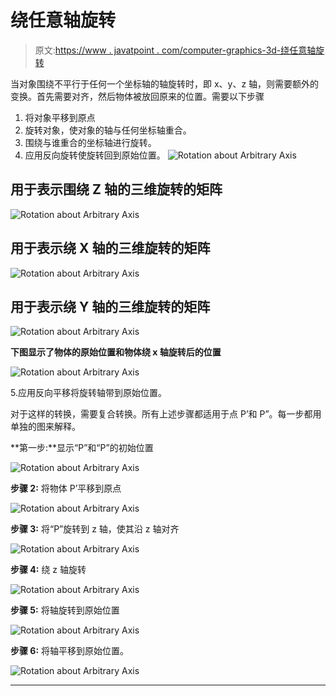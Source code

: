 # 绕任意轴旋转

> 原文:[https://www . javatpoint . com/computer-graphics-3d-绕任意轴旋转](https://www.javatpoint.com/computer-graphics-3d-rotation-about-arbitrary-axis)

当对象围绕不平行于任何一个坐标轴的轴旋转时，即 x、y、z 轴，则需要额外的变换。首先需要对齐，然后物体被放回原来的位置。需要以下步骤

1.  将对象平移到原点
2.  旋转对象，使对象的轴与任何坐标轴重合。
3.  围绕与谁重合的坐标轴进行旋转。
4.  应用反向旋转使旋转回到原始位置。
![Rotation about Arbitrary Axis](../Images/506ff9279d29f7864afe7653a0ac2537.png)

## 用于表示围绕 Z 轴的三维旋转的矩阵

![Rotation about Arbitrary Axis](../Images/a608a5de370c2236c1ad0b801c036e45.png)

## 用于表示绕 X 轴的三维旋转的矩阵

![Rotation about Arbitrary Axis](../Images/2ea0497d60b4eddac0b509f23838d785.png)

## 用于表示绕 Y 轴的三维旋转的矩阵

![Rotation about Arbitrary Axis](../Images/70be89c93e210de52b81ba2370c372bc.png)

**下图显示了物体的原始位置和物体绕 x 轴旋转后的位置**

![Rotation about Arbitrary Axis](../Images/bdebb0939bb062547090a0f795169368.png)

5.应用反向平移将旋转轴带到原始位置。

对于这样的转换，需要复合转换。所有上述步骤都适用于点 P’和 P”。每一步都用单独的图来解释。

**第一步:**显示“P”和“P”的初始位置

![Rotation about Arbitrary Axis](../Images/3d3ffbef935de3a0305b55c3dfddf5ec.png)

**步骤 2:** 将物体 P’平移到原点

![Rotation about Arbitrary Axis](../Images/b641f0642472f659b966c49f5d3780a8.png)

**步骤 3:** 将“P”旋转到 z 轴，使其沿 z 轴对齐

![Rotation about Arbitrary Axis](../Images/b58df22b7b0d27c177aeda1a5d4b3352.png)

**步骤 4:** 绕 z 轴旋转

![Rotation about Arbitrary Axis](../Images/b5790d70a4c3516de9958d616f1f42c2.png)

**步骤 5:** 将轴旋转到原始位置

![Rotation about Arbitrary Axis](../Images/c0817d27439c71f4692943db72d9bf31.png)

**步骤 6:** 将轴平移到原始位置。

![Rotation about Arbitrary Axis](../Images/27294c228fa4965ec7ce8ef42c525da5.png)

* * *